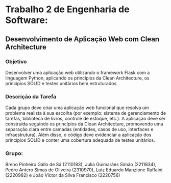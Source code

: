 # Trabalho 2 de Engenharia de Software:

## Desenvolvimento de Aplicação Web com Clean Architecture

### Objetivo
Desenvolver uma aplicação web utilizando o framework Flask com a linguagem Python,
aplicando os princípios da Clean Architecture, os princípios SOLID e testes unitários bem
estruturados.

### Descrição da Tarefa
Cada grupo deve criar uma aplicação web funcional que resolva um problema realista à sua
escolha (por exemplo: sistema de gerenciamento de tarefas, biblioteca de livros, controle de
estoque, etc.). A aplicação deve ser construída seguindo os princípios da Clean Architecture,
promovendo uma separação clara entre camadas (entidades, casos de uso, interfaces e
infraestrutura).
Além disso, o código deve evidenciar a aplicação dos princípios SOLID e conter uma cobertura
adequada de testes unitários.

### Grupo:
Breno Pinheiro Gallo de Sá (2110183), Julia Guimarães Simão (2211834), Pedro Antero Simas de Oliveira (2310970), Luiz Eduardo Manzione Raffaini (2220982) e João Victor da Silva Francisco (2220756)
